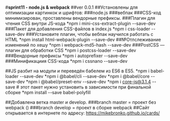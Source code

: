 #**sprint11 - node.js & webpack**
##ver 0.0.1
##Установлены для оптимизации картинкок и шрифтов:
###node.js 
###вебпак
###CSS-код минимизирован, проставлены вендорные префиксы.
###Плагин для чтения CSS внутри JS-кода
 *npm i mini-css-extract-plugin --save-dev
###Пакет для добавления CSS-файлов в index.js
 *npm i css-loader --save-dev
###Установите плагин, чтобы вебпак научился работать с HTML
 *npm install html-webpack-plugin --save-dev
##№Отлслеживание изменений по хешу 
 *npm i webpack-md5-hash --save-dev
###PostCSS — плагин для обработки CSS
 *npm i postcss-loader --save-dev
###Вендорные префиксы
 *npm i autoprefixer --save-dev
###Минификациия CSS-кода
 *npm i cssnano --save-dev
 
##JS разбит на модули и переведён бабелем из ES6 в ES5.
 *npm i babel-loader --save-dev
 *npm i @babel/cli --save-dev
 *npm i @babel/core --save-dev
 *npm i @babel/preset-env --save-dev
 *npm i core-js@3.1.4 --save # этот пакет нужно установить в зависимости при финальной сборке
 *npm install --save babel-polyfill

##Добавлена ветка master и develop.
###branch master = проект без webpack ()
###branch develop = проект в сборке webpack
##Сайт открывается в интернете по адресу: https://mikebronko.github.io/cards/
